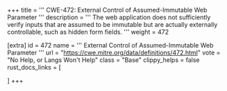 +++
title = '''
CWE-472: External Control of Assumed-Immutable Web Parameter
'''
description	= '''
The web application does not sufficiently verify inputs that are assumed to be immutable but are actually externally controllable, such as hidden form fields.
'''
weight = 472

[extra]
id = 472
name = '''
External Control of Assumed-Immutable Web Parameter
'''
url = "https://cwe.mitre.org/data/definitions/472.html"
vote = "No Help, or Langs Won't Help"
class = "Base"
clippy_helps = false
rust_docs_links = [
	
]
+++
